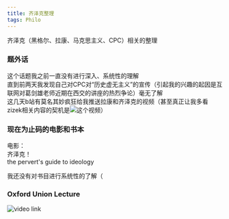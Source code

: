 ```yaml
---
title: 齐泽克整理
tags: Philo
---
```


齐泽克（黑格尔、拉康、马克思主义、CPC）相关的整理

<!--more-->
### 题外话  
这个话题我之前一直没有进行深入、系统性的理解  
直到前两天我发现自己对CPC对“历史虚无主义”的宣传（引起我的兴趣的起因是互联网对葛剑雄老师近期在西交的讲座的热烈争论）毫无了解  
这几天b站有莫名其妙疯狂给我推送拉康和齐泽克的视频（甚至真正让我多看zizek相关内容的契机是![这个视频](https://www.bilibili.com/video/BV1SV411x7gU?t=93)）

### 现在为止码的电影和书本
电影：  
齐泽克！  
the pervert's guide to ideology  

我还没有对书目进行系统性的了解（  

### Oxford Union Lecture  
![video link](https://www.youtube.com/watch?v=545x4EldHlg&t=687s)
